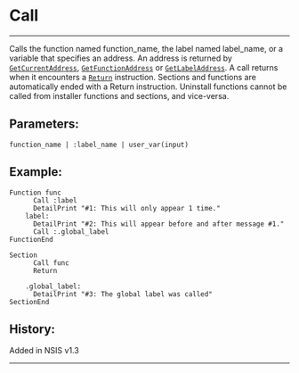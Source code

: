 # Call

---

Calls the function named function\_name, the label named label\_name, or a variable that specifies an address. An address is returned by [`GetCurrentAddress`][1], [`GetFunctionAddress`][2] or [`GetLabelAddress`][3]. A call returns when it encounters a [`Return`][4] instruction. Sections and functions are automatically ended with a Return instruction. Uninstall functions cannot be called from installer functions and sections, and vice-versa.

## Parameters:

    function_name | :label_name | user_var(input)

## Example:

	Function func
		  Call :label
		  DetailPrint "#1: This will only appear 1 time."
		label:
		  DetailPrint "#2: This will appear before and after message #1."
		  Call :.global_label
	FunctionEnd
	 
	Section
		  Call func
		  Return
		 
		.global_label:
		  DetailPrint "#3: The global label was called"
	SectionEnd

## History:

Added in NSIS v1.3

---

[1]: GetCurrentAddress.markdown
[2]: GetFunctionAddress.markdown
[3]: GetLabelAddress.markdown
[4]: Return.markdown